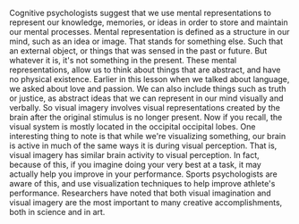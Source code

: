 Cognitive psychologists suggest that we use mental representations to represent
our knowledge, memories, or ideas in order to store and maintain our mental
processes. Mental representation is defined as a structure in our mind, such as
an idea or image. That stands for something else. Such that an external object,
or things that was sensed in the past or future. But whatever it is, it's not
something in the present. These mental representations, allow us to think about
things that are abstract, and have no physical existence. Earlier in this
lesson when we talked about language, we asked about love and passion. We can
also include things such as truth or justice, as abstract ideas that we can
represent in our mind visually and verbally. So visual imagery involves visual
representations created by the brain after the original stimulus is no longer
present. Now if you recall, the visual system is mostly located in the
occipital occipital lobes. One interesting thing to note is that while we're
visualizing something, our brain is active in much of the same ways it is
during visual perception. That is, visual imagery has similar brain activity to
visual perception. In fact, because of this, if you imagine doing your very
best at a task, it may actually help you improve in your performance. Sports
psychologists are aware of this, and use visualization techniques to help
improve athlete's performance. Researchers have noted that both visual
imagination and visual imagery are the most important to many creative
accomplishments, both in science and in art.
